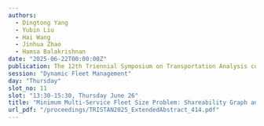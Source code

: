 ```yaml
---
authors:
  - Dingtong Yang
  - Yubin Liu
  - Hai Wang
  - Jinhua Zhao
  - Hamsa Balakrishnan
date: "2025-06-22T00:00:00Z"
publication: The 12th Triennial Symposium on Transportation Analysis conference
session: "Dynamic Fleet Management"
day: "Thursday"
slot_no: 11
slot: "13:30-15:30, Thursday June 26"
title: "Minimum Multi-Service Fleet Size Problem: Shareability Graph and Network Flow Approach"
url_pdf: "/proceedings/TRISTAN2025_ExtendedAbstract_414.pdf"
---
```

